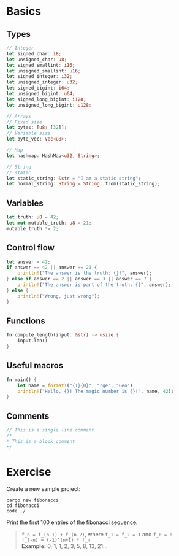 # Basics
## Types
```rust
// Integer
let signed_char: i8;
let unsigned_char: u8;
let signed_smallint: i16;
let unsigned_smallint: u16;
let signed_integer: i32;
let unsigned_integer: u32;
let signed_bigint: i64;
let unsigned_bigint: u64;
let signed_long_bigint: i128;
let unsigned_long_bigint: u128;

// Arrays
// Fixed size
let bytes: [u8; [32]];
// Variable size
let byte_vec: Vec<u8>;

// Map
let hashmap: HashMap<u32, String>;

// String
// static
let static_string: &str = "I am a static string";
let normal_string: String = String::from(static_string);
```

## Variables
```rust
let truth: u8 = 42;
let mut mutable_truth: u8 = 21;
mutable_truth *= 2;
```

## Control flow
```rust
let answer = 42;
if answer == 42 || answer == 21 {
    println!("The answer is the truth: {}!", answer);
} else if answer == 2 || answer == 3 || answer == 7 {
    println!("The answer is part of the truth: {}", answer);
} else {
    println!("Wrong, just wrong");
}
```

## Functions
```rust
fn compute_length(input: &str) -> usize {
    input.len()
}
```

## Useful macros
```rust
fn main() {
    let name = format!("{1}{0}", "rge", "Geo");
    println!("Hello, {}! The magic number is {}!", name, 42);
}
```

## Comments
```rust
// This is a single line comment
/*
* This is a block comment
*/
```

# Exercise
Create a new sample project:
```shell-script
cargo new fibonacci
cd fibonacci
code ./
```
Print the first 100 entries of the fibonacci sequence.
> `f_n = f_(n-1) + f_(n-2)`, where `f_1 = f_2 = 1` and `f_0 = 0`  
> `f_(-n) = (-1)^(n+1) * f_n`    
> **Example:** 0, 1, 1, 2, 3, 5, 8, 13, 21...